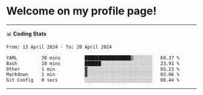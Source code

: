 # Welcome on my profile page!
<!-- print(("dralla"[::-1]+"s").capitalize()) -->

<!-- ---
👨🏻‍💻 **Busy With**
* Learning new Skills.
* Building small Projects.
* Being helpful. -->

---
📊 **Coding Stats**
<!--START_SECTION:waka-->

```txt
From: 13 April 2024 - To: 20 April 2024

YAML         30 mins         █████████████████▒░░░░░░░   69.37 %
Bash         10 mins         ██████░░░░░░░░░░░░░░░░░░░   23.91 %
Other        1 min           ▓░░░░░░░░░░░░░░░░░░░░░░░░   03.23 %
Markdown     1 min           ▓░░░░░░░░░░░░░░░░░░░░░░░░   03.06 %
Git Config   0 secs          ░░░░░░░░░░░░░░░░░░░░░░░░░   00.44 %
```

<!--END_SECTION:waka-->
---
